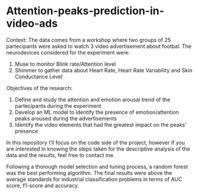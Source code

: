 # Attention-peaks-prediction-in-video-ads
Context:
The data comes from a workshop where two groups of 25 partecipants were asked to watch 3 video advertisement about footbal.
The neurodevices considered for the experiment were:
1. Muse to monitor Blink rate/Attention level
2. Shimmer to gather data about Heart Rate, Heart Rate Variability and Skin Conductance Level

Objectives of the research:
1. Define and study the attention and emotion arousal trend of the partecipants during the experiment
2. Develop an ML model to identify the presence of emotion/attention peaks aroused during the advertisements
3. Identify the video elements that had the greatest impact on the peaks' presence

In this repository I'll focus on the code side of the project, however if you are interested in knowing the steps taken for the descriptive analysis of the data and the results, feel free to contact me.

Following a thorough model selection and tuning process, a random forest was the best performing algorithm. The final results were above the average standards for industrial classification problems in terms of AUC score, f1-score and accuracy.
